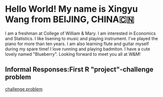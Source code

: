 # Hello World! My name is Xingyu Wang from BEIJING, CHINA🇨🇳
I am a freshman at College of William & Mary. I am interested in Economics and Statistics. I like lisening to music and playing instrument. I've played the piano for more than ten years. I am also learning flute and guitar myself during my spare time! I love running and playing badmiton. I have a cute lovely named "Blueberry". Looking forward to meet you all at W&M!



## Informal Responses:First R "project"-challenge problem
[challenge problem](https://xingyu-wang02.github.io/DATA-100/challenge.html)
